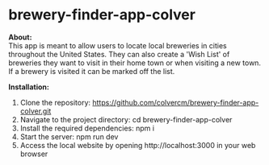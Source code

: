 # brewery-finder-app-colver
<b>About:</b><br>
This app is meant to allow users to locate local breweries in cities throughout the United States. They can also create a 'Wish List' of breweries they want to visit in their home town or when visiting a new town. If a brewery is visited it can be marked off the list.

<b>Installation:</b>
1. Clone the repository: https://github.com/colvercm/brewery-finder-app-colver.git
2. Navigate to the project directory: cd brewery-finder-app-colver
3. Install the required dependencies: npm i
4. Start the server: npm run dev
5. Access the local website by opening http://localhost:3000 in your web browser
